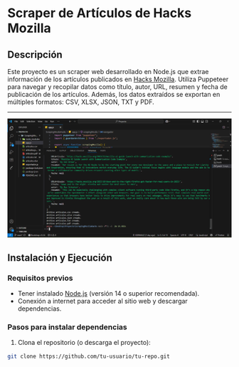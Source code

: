 # Scraper de Artículos de Hacks Mozilla

## Descripción

Este proyecto es un scraper web desarrollado en Node.js que extrae información de los artículos publicados en [Hacks Mozilla](https://hacks.mozilla.org/articles/). Utiliza Puppeteer para navegar y recopilar datos como título, autor, URL, resumen y fecha de publicación de los artículos. Además, los datos extraídos se exportan en múltiples formatos: CSV, XLSX, JSON, TXT y PDF.

---

![Imagen respecto al trabajo](Img/Cap.png)

## Instalación y Ejecución

### Requisitos previos

- Tener instalado [Node.js](https://nodejs.org/) (versión 14 o superior recomendada).
- Conexión a internet para acceder al sitio web y descargar dependencias.

### Pasos para instalar dependencias

1. Clona el repositorio (o descarga el proyecto):

```bash
git clone https://github.com/tu-usuario/tu-repo.git

